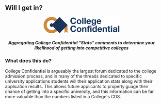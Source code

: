 ## Will I get in?

<p align="center">
  <img src="static/cc.png" width="250"/>
<h5 align="center">Aggregating College Confidential "Stats" comments to determine your likelihood of getting into competitive colleges</h5>
</p>


### What does this do?

College Confidential is argueably the largest forum dedicated to the college admission process, and in many of the threads dedicated to specific university applications students will their application stats along with their application results.  This allows future applicants to properly guage their chance of getting into a specific university, and this information can be far more valuable than the numbers listed in a College's CDS.

